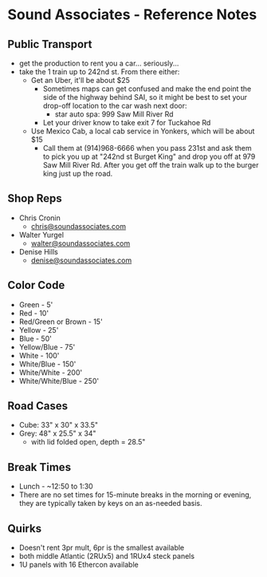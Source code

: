 # Sound Associates - Reference Notes

## Public Transport
* get the production to rent you a car... seriously...
* take the 1 train up to 242nd st. From there either:
	* Get an Uber, it'll be about $25
		* Sometimes maps can get confused and make the end point the side of the highway behind SAI, so it might be best to set your drop-off location to the car wash next door:
			* star auto spa: 999 Saw Mill River Rd
   		* Let your driver know to take exit 7 for Tuckahoe Rd	 
	* Use Mexico Cab, a local cab service in Yonkers, which will be about $15
   		* Call them at (914)968-6666‬ when you pass 231st and ask them to pick you up at "242nd st Burget King" and drop you off at 979 Saw Mill River Rd. After you get off the train walk up to the burger king just up the road.

## Shop Reps
* Chris Cronin
	* chris@soundassociates.com
* Walter Yurgel
	* walter@soundassociates.com
* Denise Hills	
	* denise@soundassociates.com

## Color Code
* Green - 5'
* Red - 10'
* Red/Green or Brown - 15'
* Yellow - 25'
* Blue - 50'
* Yellow/Blue - 75'
* White - 100'
* White/Blue - 150'
* White/White - 200'
* White/White/Blue - 250'

## Road Cases
* Cube: 33" x 30" x 33.5"
* Grey: 48" x 25.5" x 34"
    * with lid folded open, depth = 28.5"

## Break Times
* Lunch - ~12:50 to 1:30
* There are no set times for 15-minute breaks in the morning or evening, they are typically taken by keys on an as-needed basis.


## Quirks
* Doesn't rent 3pr mult, 6pr is the smallest available
* both middle Atlantic (2RUx5) and 1RUx4 steck panels
* 1U panels with 16 Ethercon available